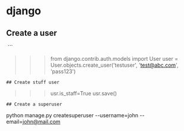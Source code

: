 # django
## Create a user
 ```
>>> from django.contrib.auth.models import User
>>> user = User.objects.create_user('testuser', 'test@abc.com', 'pass123')
```
## Create stuff user
```
>>>usr.is_staff=True
>>>usr.save()
```
## Create a superuser
```
python manage.py createsuperuser --username=john --email=john@mail.com
```

